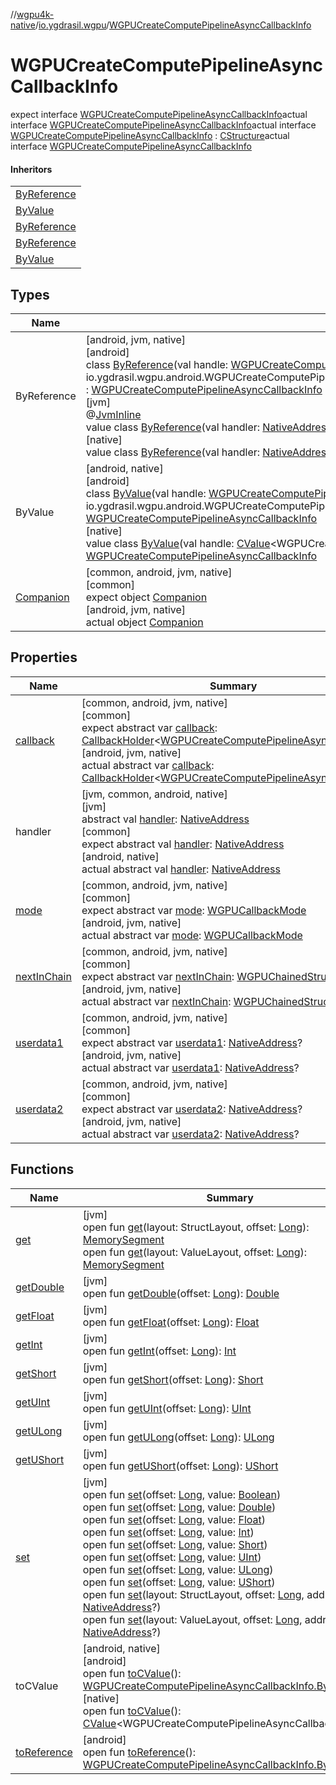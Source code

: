 //[wgpu4k-native](../../../index.md)/[io.ygdrasil.wgpu](../index.md)/[WGPUCreateComputePipelineAsyncCallbackInfo](index.md)

# WGPUCreateComputePipelineAsyncCallbackInfo

expect interface [WGPUCreateComputePipelineAsyncCallbackInfo](index.md)actual interface [WGPUCreateComputePipelineAsyncCallbackInfo](index.md)actual interface [WGPUCreateComputePipelineAsyncCallbackInfo](index.md) : [CStructure](../../ffi/[jvm]-c-structure/index.md)actual interface [WGPUCreateComputePipelineAsyncCallbackInfo](index.md)

#### Inheritors

| |
|---|
| [ByReference]([android]-by-reference/index.md) |
| [ByValue]([android]-by-value/index.md) |
| [ByReference]([jvm]-by-reference/index.md) |
| [ByReference]([native]-by-reference/index.md) |
| [ByValue]([native]-by-value/index.md) |

## Types

| Name | Summary |
|---|---|
| ByReference | [android, jvm, native]<br>[android]<br>class [ByReference]([android]-by-reference/index.md)(val handle: [WGPUCreateComputePipelineAsyncCallbackInfo.ByReference](../../io.ygdrasil.wgpu.android/-w-g-p-u-create-compute-pipeline-async-callback-info/-by-reference/index.md) = io.ygdrasil.wgpu.android.WGPUCreateComputePipelineAsyncCallbackInfo.ByReference(com.sun.jna.Pointer.NULL)) : [WGPUCreateComputePipelineAsyncCallbackInfo](index.md)<br>[jvm]<br>@[JvmInline](https://kotlinlang.org/api/core/kotlin-stdlib/kotlin.jvm/-jvm-inline/index.html)<br>value class [ByReference]([jvm]-by-reference/index.md)(val handler: [NativeAddress](../../ffi/-native-address/index.md)) : [WGPUCreateComputePipelineAsyncCallbackInfo](index.md)<br>[native]<br>value class [ByReference]([native]-by-reference/index.md)(val handler: [NativeAddress](../../ffi/-native-address/index.md)) : [WGPUCreateComputePipelineAsyncCallbackInfo](index.md) |
| ByValue | [android, native]<br>[android]<br>class [ByValue]([android]-by-value/index.md)(val handle: [WGPUCreateComputePipelineAsyncCallbackInfo.ByValue](../../io.ygdrasil.wgpu.android/-w-g-p-u-create-compute-pipeline-async-callback-info/-by-value/index.md) = io.ygdrasil.wgpu.android.WGPUCreateComputePipelineAsyncCallbackInfo.ByValue(com.sun.jna.Pointer.NULL)) : [WGPUCreateComputePipelineAsyncCallbackInfo](index.md)<br>[native]<br>value class [ByValue]([native]-by-value/index.md)(val handle: [CValue](https://kotlinlang.org/api/core/kotlin-stdlib/kotlinx.cinterop/-c-value/index.html)&lt;WGPUCreateComputePipelineAsyncCallbackInfo&gt;) : [WGPUCreateComputePipelineAsyncCallbackInfo](index.md) |
| [Companion](-companion/index.md) | [common, android, jvm, native]<br>[common]<br>expect object [Companion](-companion/index.md)<br>[android, jvm, native]<br>actual object [Companion](-companion/index.md) |

## Properties

| Name | Summary |
|---|---|
| [callback](callback.md) | [common, android, jvm, native]<br>[common]<br>expect abstract var [callback](callback.md): [CallbackHolder](../../ffi/-callback-holder/index.md)&lt;[WGPUCreateComputePipelineAsyncCallback](../-w-g-p-u-create-compute-pipeline-async-callback/index.md)&gt;?<br>[android, jvm, native]<br>actual abstract var [callback](callback.md): [CallbackHolder](../../ffi/-callback-holder/index.md)&lt;[WGPUCreateComputePipelineAsyncCallback](../-w-g-p-u-create-compute-pipeline-async-callback/index.md)&gt;? |
| handler | [jvm, common, android, native]<br>[jvm]<br>abstract val [handler](../../ffi/[jvm]-c-structure/handler.md): [NativeAddress](../../ffi/-native-address/index.md)<br>[common]<br>expect abstract val [handler](handler.md): [NativeAddress](../../ffi/-native-address/index.md)<br>[android, native]<br>actual abstract val [handler](handler.md): [NativeAddress](../../ffi/-native-address/index.md) |
| [mode](mode.md) | [common, android, jvm, native]<br>[common]<br>expect abstract var [mode](mode.md): [WGPUCallbackMode](../-w-g-p-u-callback-mode/index.md)<br>[android, jvm, native]<br>actual abstract var [mode](mode.md): [WGPUCallbackMode](../-w-g-p-u-callback-mode/index.md) |
| [nextInChain](next-in-chain.md) | [common, android, jvm, native]<br>[common]<br>expect abstract var [nextInChain](next-in-chain.md): [WGPUChainedStruct](../-w-g-p-u-chained-struct/index.md)?<br>[android, jvm, native]<br>actual abstract var [nextInChain](next-in-chain.md): [WGPUChainedStruct](../-w-g-p-u-chained-struct/index.md)? |
| [userdata1](userdata1.md) | [common, android, jvm, native]<br>[common]<br>expect abstract var [userdata1](userdata1.md): [NativeAddress](../../ffi/-native-address/index.md)?<br>[android, jvm, native]<br>actual abstract var [userdata1](userdata1.md): [NativeAddress](../../ffi/-native-address/index.md)? |
| [userdata2](userdata2.md) | [common, android, jvm, native]<br>[common]<br>expect abstract var [userdata2](userdata2.md): [NativeAddress](../../ffi/-native-address/index.md)?<br>[android, jvm, native]<br>actual abstract var [userdata2](userdata2.md): [NativeAddress](../../ffi/-native-address/index.md)? |

## Functions

| Name | Summary |
|---|---|
| [get](../../ffi/[jvm]-c-structure/get.md) | [jvm]<br>open fun [get](../../ffi/[jvm]-c-structure/get.md)(layout: StructLayout, offset: [Long](https://kotlinlang.org/api/core/kotlin-stdlib/kotlin/-long/index.html)): [MemorySegment](../../ffi/-memory-segment/index.md)<br>open fun [get](../../ffi/[jvm]-c-structure/get.md)(layout: ValueLayout, offset: [Long](https://kotlinlang.org/api/core/kotlin-stdlib/kotlin/-long/index.html)): [MemorySegment](../../ffi/-memory-segment/index.md) |
| [getDouble](../../ffi/[jvm]-c-structure/get-double.md) | [jvm]<br>open fun [getDouble](../../ffi/[jvm]-c-structure/get-double.md)(offset: [Long](https://kotlinlang.org/api/core/kotlin-stdlib/kotlin/-long/index.html)): [Double](https://kotlinlang.org/api/core/kotlin-stdlib/kotlin/-double/index.html) |
| [getFloat](../../ffi/[jvm]-c-structure/get-float.md) | [jvm]<br>open fun [getFloat](../../ffi/[jvm]-c-structure/get-float.md)(offset: [Long](https://kotlinlang.org/api/core/kotlin-stdlib/kotlin/-long/index.html)): [Float](https://kotlinlang.org/api/core/kotlin-stdlib/kotlin/-float/index.html) |
| [getInt](../../ffi/[jvm]-c-structure/get-int.md) | [jvm]<br>open fun [getInt](../../ffi/[jvm]-c-structure/get-int.md)(offset: [Long](https://kotlinlang.org/api/core/kotlin-stdlib/kotlin/-long/index.html)): [Int](https://kotlinlang.org/api/core/kotlin-stdlib/kotlin/-int/index.html) |
| [getShort](../../ffi/[jvm]-c-structure/get-short.md) | [jvm]<br>open fun [getShort](../../ffi/[jvm]-c-structure/get-short.md)(offset: [Long](https://kotlinlang.org/api/core/kotlin-stdlib/kotlin/-long/index.html)): [Short](https://kotlinlang.org/api/core/kotlin-stdlib/kotlin/-short/index.html) |
| [getUInt](../../ffi/[jvm]-c-structure/get-u-int.md) | [jvm]<br>open fun [getUInt](../../ffi/[jvm]-c-structure/get-u-int.md)(offset: [Long](https://kotlinlang.org/api/core/kotlin-stdlib/kotlin/-long/index.html)): [UInt](https://kotlinlang.org/api/core/kotlin-stdlib/kotlin/-u-int/index.html) |
| [getULong](../../ffi/[jvm]-c-structure/get-u-long.md) | [jvm]<br>open fun [getULong](../../ffi/[jvm]-c-structure/get-u-long.md)(offset: [Long](https://kotlinlang.org/api/core/kotlin-stdlib/kotlin/-long/index.html)): [ULong](https://kotlinlang.org/api/core/kotlin-stdlib/kotlin/-u-long/index.html) |
| [getUShort](../../ffi/[jvm]-c-structure/get-u-short.md) | [jvm]<br>open fun [getUShort](../../ffi/[jvm]-c-structure/get-u-short.md)(offset: [Long](https://kotlinlang.org/api/core/kotlin-stdlib/kotlin/-long/index.html)): [UShort](https://kotlinlang.org/api/core/kotlin-stdlib/kotlin/-u-short/index.html) |
| [set](../../ffi/[jvm]-c-structure/set.md) | [jvm]<br>open fun [set](../../ffi/[jvm]-c-structure/set.md)(offset: [Long](https://kotlinlang.org/api/core/kotlin-stdlib/kotlin/-long/index.html), value: [Boolean](https://kotlinlang.org/api/core/kotlin-stdlib/kotlin/-boolean/index.html))<br>open fun [set](../../ffi/[jvm]-c-structure/set.md)(offset: [Long](https://kotlinlang.org/api/core/kotlin-stdlib/kotlin/-long/index.html), value: [Double](https://kotlinlang.org/api/core/kotlin-stdlib/kotlin/-double/index.html))<br>open fun [set](../../ffi/[jvm]-c-structure/set.md)(offset: [Long](https://kotlinlang.org/api/core/kotlin-stdlib/kotlin/-long/index.html), value: [Float](https://kotlinlang.org/api/core/kotlin-stdlib/kotlin/-float/index.html))<br>open fun [set](../../ffi/[jvm]-c-structure/set.md)(offset: [Long](https://kotlinlang.org/api/core/kotlin-stdlib/kotlin/-long/index.html), value: [Int](https://kotlinlang.org/api/core/kotlin-stdlib/kotlin/-int/index.html))<br>open fun [set](../../ffi/[jvm]-c-structure/set.md)(offset: [Long](https://kotlinlang.org/api/core/kotlin-stdlib/kotlin/-long/index.html), value: [Short](https://kotlinlang.org/api/core/kotlin-stdlib/kotlin/-short/index.html))<br>open fun [set](../../ffi/[jvm]-c-structure/set.md)(offset: [Long](https://kotlinlang.org/api/core/kotlin-stdlib/kotlin/-long/index.html), value: [UInt](https://kotlinlang.org/api/core/kotlin-stdlib/kotlin/-u-int/index.html))<br>open fun [set](../../ffi/[jvm]-c-structure/set.md)(offset: [Long](https://kotlinlang.org/api/core/kotlin-stdlib/kotlin/-long/index.html), value: [ULong](https://kotlinlang.org/api/core/kotlin-stdlib/kotlin/-u-long/index.html))<br>open fun [set](../../ffi/[jvm]-c-structure/set.md)(offset: [Long](https://kotlinlang.org/api/core/kotlin-stdlib/kotlin/-long/index.html), value: [UShort](https://kotlinlang.org/api/core/kotlin-stdlib/kotlin/-u-short/index.html))<br>open fun [set](../../ffi/[jvm]-c-structure/set.md)(layout: StructLayout, offset: [Long](https://kotlinlang.org/api/core/kotlin-stdlib/kotlin/-long/index.html), address: [NativeAddress](../../ffi/-native-address/index.md)?)<br>open fun [set](../../ffi/[jvm]-c-structure/set.md)(layout: ValueLayout, offset: [Long](https://kotlinlang.org/api/core/kotlin-stdlib/kotlin/-long/index.html), address: [NativeAddress](../../ffi/-native-address/index.md)?) |
| toCValue | [android, native]<br>[android]<br>open fun [toCValue]([android]to-c-value.md)(): [WGPUCreateComputePipelineAsyncCallbackInfo.ByValue](../../io.ygdrasil.wgpu.android/-w-g-p-u-create-compute-pipeline-async-callback-info/-by-value/index.md)<br>[native]<br>open fun [toCValue]([native]to-c-value.md)(): [CValue](https://kotlinlang.org/api/core/kotlin-stdlib/kotlinx.cinterop/-c-value/index.html)&lt;WGPUCreateComputePipelineAsyncCallbackInfo&gt; |
| [toReference](to-reference.md) | [android]<br>open fun [toReference](to-reference.md)(): [WGPUCreateComputePipelineAsyncCallbackInfo.ByReference](../../io.ygdrasil.wgpu.android/-w-g-p-u-create-compute-pipeline-async-callback-info/-by-reference/index.md) |